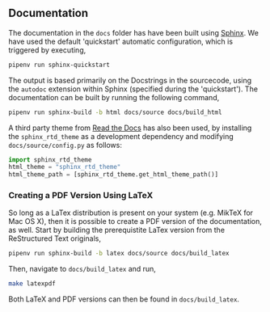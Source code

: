 ## Documentation

The documentation in the `docs` folder has have been built using [Sphinx](http://www.sphinx-doc.org). We have used the default 'quickstart' automatic configuration, which is triggered by executing,

```bash
pipenv run sphinx-quickstart
```

The output is based primarily on the Docstrings in the sourcecode, using the `autodoc` extension within Sphinx (specified during the 'quickstart'). The documentation can be built by running the following command,

```bash
pipenv run sphinx-build -b html docs/source docs/build_html
```

A third party theme from [Read the Docs](https://readthedocs.org) has also been used, by installing the `sphinx_rtd_theme` as a development dependency and modifying `docs/source/config.py` as follows:

```python
import sphinx_rtd_theme
html_theme = "sphinx_rtd_theme"
html_theme_path = [sphinx_rtd_theme.get_html_theme_path()]
```

### Creating a PDF Version Using LaTeX

So long as a LaTex distribution is present on your system (e.g. MikTeX for Mac OS X), then it is possible to create a PDF version of the documentation, as well. Start by building the prerequistite LaTex version from the ReStructured Text originals,

```bash
pipenv run sphinx-build -b latex docs/source docs/build_latex
```

Then, navigate to `docs/build_latex` and run,

```bash
make latexpdf
```

Both LaTeX and PDF versions can then be found in `docs/build_latex`.